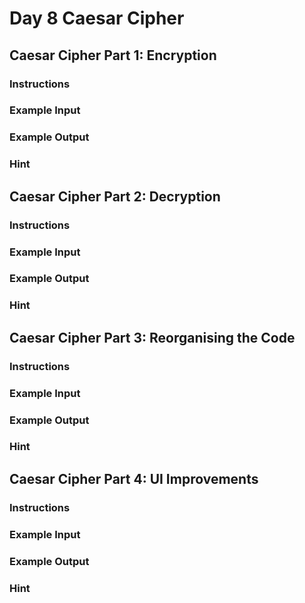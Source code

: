 # Day 8 Caesar Cipher

## Caesar Cipher Part 1: Encryption

### Instructions



### Example Input



### Example Output



### Hint


## Caesar Cipher Part 2: Decryption

### Instructions



### Example Input



### Example Output



### Hint


## Caesar Cipher Part 3: Reorganising the Code

### Instructions



### Example Input



### Example Output



### Hint


## Caesar Cipher Part 4: UI Improvements

### Instructions



### Example Input



### Example Output



### Hint

